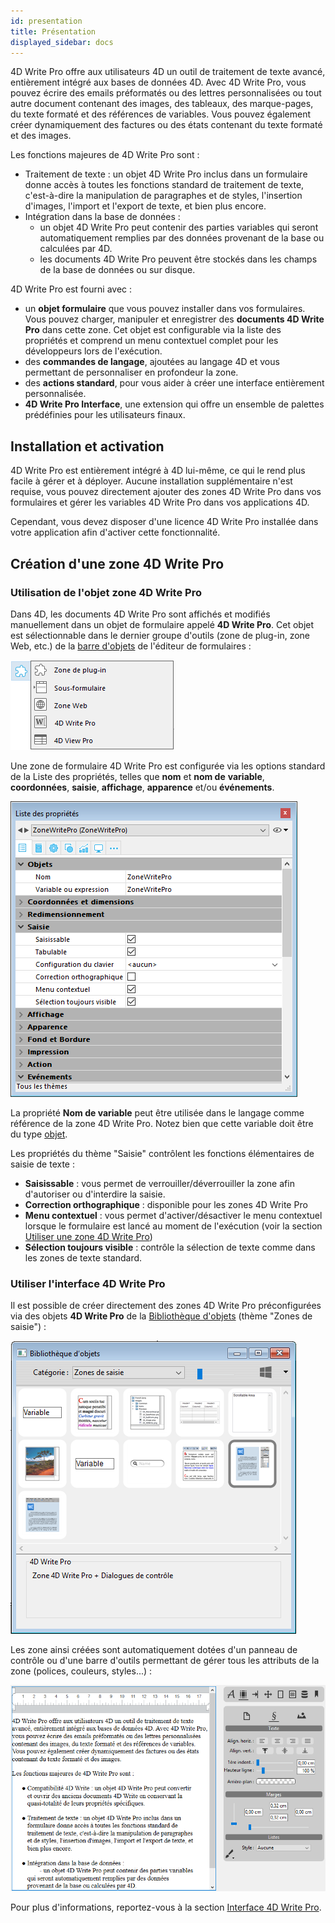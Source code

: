 ```yaml
---
id: presentation
title: Présentation
displayed_sidebar: docs
---
```


4D Write Pro offre aux utilisateurs 4D un outil de traitement de texte avancé, entièrement intégré aux bases de données 4D. Avec 4D Write Pro, vous pouvez écrire des emails préformatés ou des lettres personnalisées ou tout autre document contenant des images, des tableaux, des marque-pages, du texte formaté et des références de variables. Vous pouvez également créer dynamiquement des factures ou des états contenant du texte formaté et des images.

Les fonctions majeures de 4D Write Pro sont :

* Traitement de texte : un objet 4D Write Pro inclus dans un formulaire donne accès à toutes les fonctions standard de traitement de texte, c'est-à-dire la manipulation de paragraphes et de styles, l'insertion d'images, l'import et l'export de texte, et bien plus encore.
* Intégration dans la base de données :  
   * un objet 4D Write Pro peut contenir des parties variables qui seront automatiquement remplies par des données provenant de la base ou calculées par 4D.  
   * les documents 4D Write Pro peuvent être stockés dans les champs de la base de données ou sur disque.
   

4D Write Pro est fourni avec :

- un **objet formulaire** que vous pouvez installer dans vos formulaires. Vous pouvez charger, manipuler et enregistrer des **documents 4D Write Pro** dans cette zone. Cet objet est configurable via la liste des propriétés et comprend un menu contextuel complet pour les développeurs lors de l'exécution.
- des **commandes de langage**, ajoutées au langage 4D et vous permettant de personnaliser en profondeur la zone.
- des **actions standard**, pour vous aider à créer une interface entièrement personnalisée.
- **4D Write Pro Interface**, une extension qui offre un ensemble de palettes prédéfinies pour les utilisateurs finaux.

## Installation et activation 

4D Write Pro est entièrement intégré à 4D lui-même, ce qui le rend plus facile à gérer et à déployer. Aucune installation supplémentaire n'est requise, vous pouvez directement ajouter des zones 4D Write Pro dans vos formulaires et gérer les variables 4D Write Pro dans vos applications 4D.

Cependant, vous devez disposer d'une licence 4D Write Pro installée dans votre application afin d'activer cette fonctionnalité.

## Création d'une zone 4D Write Pro

### Utilisation de l'objet zone 4D Write Pro

Dans 4D, les documents 4D Write Pro sont affichés et modifiés manuellement dans un objet de formulaire appelé **4D Write Pro**. Cet objet est sélectionnable dans le dernier groupe d'outils (zone de plug-in, zone Web, etc.) de la [barre d'objets](../../FormEditor/formEditor.md#object-bar) de l'éditeur de formulaires :

![](../../assets/en/WritePro/pict4101210.fr.png)

Une zone de formulaire 4D Write Pro est configurée via les options standard de la Liste des propriétés, telles que **nom** et **nom de** **variable**, **coordonnées**, **saisie**, **affichage**, **apparence** et/ou **événements**.

![](../../assets/en/WritePro/pict4101242.fr.png)

La propriété **Nom de variable** peut être utilisée dans le langage comme référence de la zone 4D Write Pro. Notez bien que cette variable doit être du type [objet](../../Concepts/dt_object.md).

Les propriétés du thème "Saisie" contrôlent les fonctions élémentaires de saisie de texte :

* **Saisissable** : vous permet de verrouiller/déverrouiller la zone afin d'autoriser ou d'interdire la saisie.
* **Correction orthographique** : disponible pour les zones 4D Write Pro
* **Menu contextuel** : vous permet d'activer/désactiver le menu contextuel lorsque le formulaire est lancé au moment de l'exécution (voir la section [Utiliser une zone 4D Write Pro](./using-a-4d-write-pro-area.md))
* **Sélection toujours visible** : contrôle la sélection de texte comme dans les zones de texte standard.

### Utiliser l'interface 4D Write Pro

Il est possible de créer directement des zones 4D Write Pro préconfigurées via des objets **4D Write Pro** de la [Bibliothèque d'objets](../../FormEditor/objectLibrary.md) (thème "Zones de saisie") :

![](../../assets/en/WritePro/pict4101252.fr.png)

Les zone ainsi créées sont automatiquement dotées d'un panneau de contrôle ou d'une barre d'outils permettant de gérer tous les attributs de la zone (polices, couleurs, styles...) :

![](../../assets/en/WritePro/pict3254912.fr.png)

Pour plus d'informations, reportez-vous à la section [Interface 4D Write Pro](../writeprointerface.md).